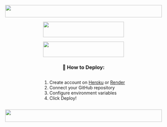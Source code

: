 

<p align="center">
  <img src="https://i.imgur.com/dBaSKWF.gif" height="40" width="100%">
</p>
<!-- Step 1: Star & Fork -->
<p align="center">

  <a href="https://github.com/ibrahimadams254/BWM-XMD-CHATTING-PLATFORM">
    <img src="https://img.shields.io/badge/⭐_STAR_REPO-black?style=for-the-badge&logo=github&logoColor=white&color=FFD700" width="260" height="50"/>
  </a>
</p>


<p align="center">
  <a href="https://github.com/ibrahimadams254/BWM-XMD-CHATTING-PLATFORM/fork">
    <img src="https://img.shields.io/badge/🔱_FORK_THIS_REPO-black?style=for-the-badge&logo=github&logoColor=white&color=7289DA" width="260" height="50"/>
  </a>
  

<!-- Deployment Instructions -->
<div align="center">
  <h3>🔧 How to Deploy:</h3>
  <p align="center">
<p align="center">  <ol align="left" style="display: inline-block; text-align: left;">
    <li>Create account on <a href="https://heroku.com">Heroku</a> or <a href="https://render.com">Render</a></li>
    <li>Connect your GitHub repository</li>
    <li>Configure environment variables</li>
    <li>Click Deploy!</li>
  </ol>
</div>



<p align="center">
  <img src="https://i.imgur.com/dBaSKWF.gif" height="40" width="100%">
</p>

